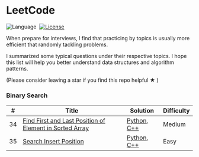 LeetCode
========

![Language](https://img.shields.io/badge/language-Python%20%2F%20Modern%20C++-orange.svg)&nbsp;
[![License](https://img.shields.io/badge/license-MIT-blue.svg)](./LICENSE.md)

When prepare for interviews, I find that practicing by topics is usually more efficient that randomly tackling problems.

I summarized some typical questions under their respective topics. I hope this list will help you better understand data structures and algorithm patterns.

(Please consider leaving a star if you find this repo helpful &#9733; )



### Binary Search


| #    | Title                                                        | Solution                                        | Difficulty |
| ---- | ------------------------------------------------------------ | ----------------------------------------------- | ---------- |
| 34   | [Find First and Last Position of Element in Sorted Array](https://leetcode.com/problems/find-first-and-last-position-of-element-in-sorted-array/) | [Python](./python/_34.py), [C++](./cpp/_34.cpp) | Medium       |
| 35   | [Search Insert Position](https://leetcode.com/problems/search-insert-position/) | [Python](./python/_35.py), [C++](./cpp/_35.cpp) | Easy       |

